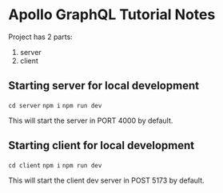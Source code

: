 # Apollo GraphQL Tutorial Notes

Project has 2 parts:

1. server
2. client

## Starting server for local development

`cd server`
`npm i`
`npm run dev`

This will start the server in PORT 4000 by default.

## Starting client for local development

`cd client`
`npm i`
`npm run dev`

This will start the client dev server in POST 5173 by default.